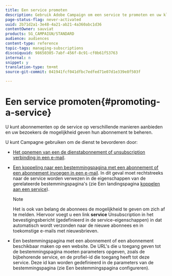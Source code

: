 ```yaml
---
title: Een service promoten
description: Gebruik Adobe Campaign om een service te promoten en uw klanten te bereiken via speciale bestemmingspagina's, e-mails of rechtstreeks op uw website.
page-status-flag: never-activated
uuid: 2b71d2a1-3e48-4a21-ab21-4a360abc1d36
contentOwner: sauviat
products: SG_CAMPAIGN/STANDARD
audience: audiences
content-type: reference
topic-tags: managing-subscriptions
discoiquuid: 98650305-7abf-456f-8c91-cf0b61f53763
internal: n
snippet: y
translation-type: tm+mt
source-git-commit: 041941fcf041dfbc7edfed71e07d1e339e8f503f

---
```



# Een service promoten{#promoting-a-service}

U kunt abonnementen op de service op verschillende manieren aanbieden en uw bezoekers de mogelijkheid geven hun abonnement te beheren.

U kunt Campagne gebruiken om de dienst te bevorderen door:

* [Het opnemen van een de dienstabonnement of unsubscription verbinding in een e-mail](../../designing/using/links.md#inserting-a-link).

* [Een koppeling naar een bestemmingspagina met een abonnement of een abonnement invoegen in een e-mail](../../designing/using/links.md). In dit geval moet rechtstreeks naar de service worden verwezen in de eigenschappen van de gerelateerde bestemmingspagina&#39;s (zie Een landingspagina [koppelen aan een service](../../channels/using/configuring-landing-page.md#linking-a-landing-page-to-a-service)).

   >[!NOTE]
   >
   >Het is ook van belang de abonnees de mogelijkheid te geven om zich af te melden. Hiervoor voegt u een link <b>service</b> Unsubscription in het bevestigingsbericht (gedefinieerd in de service-eigenschappen) in dat automatisch wordt verzonden naar de nieuwe abonnees en in toekomstige e-mails met nieuwsbrieven.

* Een bestemmingspagina met een abonnement of een abonnement beschikbaar maken op een website. De URL&#39;s die u toegang geven tot de bestemmingspagina moeten parameters opgeven, zoals de bijbehorende service, en de profiel-id die toegang heeft tot deze service. Deze id kan worden gedefinieerd in de parameters van de bestemmingspagina (zie Een bestemmingspagina [](../../channels/using/configuring-landing-page.md)configureren).
